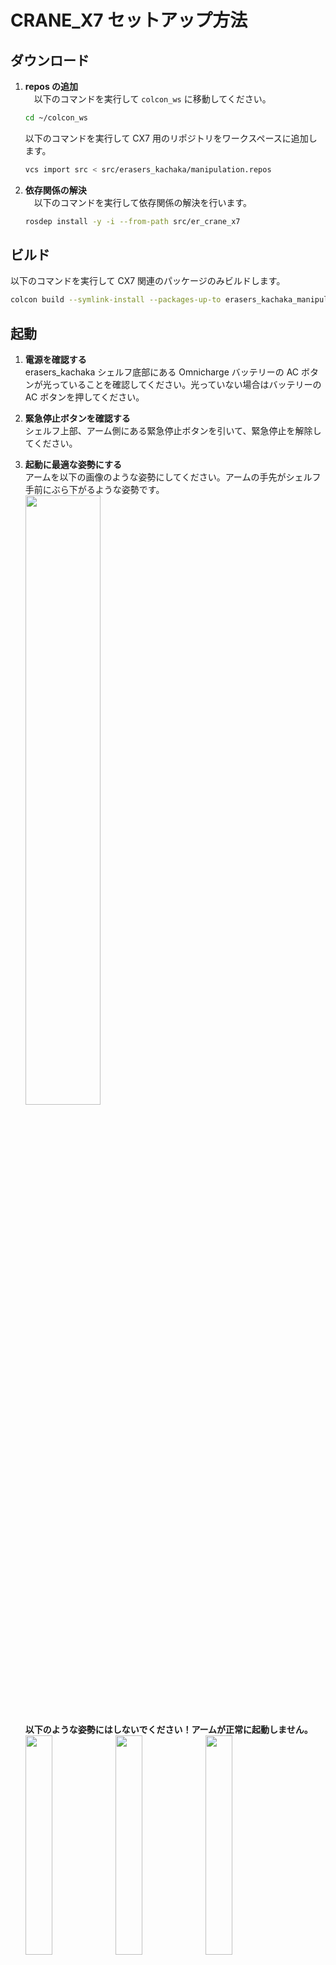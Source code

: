 # CRANE_X7 セットアップ方法

## ダウンロード

1. **repos の追加**<br>
   　以下のコマンドを実行して `colcon_ws` に移動してください。
   ```bash
   cd ~/colcon_ws
   ```
   以下のコマンドを実行して CX7 用のリポジトリをワークスペースに追加します。
   ```bash
   vcs import src < src/erasers_kachaka/manipulation.repos
   ```
3. **依存関係の解決**<br>
    　以下のコマンドを実行して依存関係の解決を行います。
   ```bash
   rosdep install -y -i --from-path src/er_crane_x7
   ```

## ビルド
  以下のコマンドを実行して CX7 関連のパッケージのみビルドします。
 ```bash
 colcon build --symlink-install --packages-up-to erasers_kachaka_manipulation
 ```

## 起動

1. **電源を確認する**<br>
   erasers_kachaka シェルフ底部にある Omnicharge バッテリーの AC ボタンが光っていることを確認してください。光っていない場合はバッテリーの AC ボタンを押してください。
2. **緊急停止ボタンを確認する**<br>
   シェルフ上部、アーム側にある緊急停止ボタンを引いて、緊急停止を解除してください。
3. **起動に最適な姿勢にする**<br>
   アームを以下の画像のような姿勢にしてください。アームの手先がシェルフ手前にぶら下がるような姿勢です。<br>
   <img src="/imgs/manipulation_pose.png" width=50% />

   **以下のような姿勢にはしないでください！アームが正常に起動しません。**
   <img src="/imgs/manipulation_ng_pose0.png" width=30% /><img src="/imgs/manipulation_ng_pose1.png" width=30% /><img src="/imgs/manipulation_ng_pose2.png" width=30% />
   
5. **マニピュレーターを起動する**<br>
   すでに erasers_kachaka_bringup で erasers_kachaka が起動しているなら、以下のコマンドを実行してマニピュレーターを起動します。
   ```bash
   ros2 launch erasers_kachaka_manipulation manipulation_launch.py
   ```
   1回のコマンドで erasers_kachaka、マニピュレーターを同時に起動したい場合は以下のコマンドを実行してください。
   ```bash
   ros2 launch erasers_kachaka_bringup bringup.launch.py shelf_type:=2
   ```
   起動すると、マニピュレーターは自動できに **ホームポジション** に移動します。もしアームが自動的にホームポジションに移動しない場合、なんらかの問題が発生して正常にマニピュレーターが起動していないことを示しています。

## 操作方法
　マニピュレーターを起動すると、専用の Rviz インターフェースが起動します。

## サービスを使用する

## API を使用する
